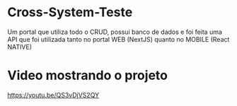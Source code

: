 # Cross-System-Teste
Um portal que utiliza todo o CRUD, possui banco de dados e foi feita uma API que foi utilizada tanto no portal WEB (NextJS) quanto no MOBILE (React NATIVE)

# Video mostrando o projeto
https://youtu.be/QS3vDjVS2QY
